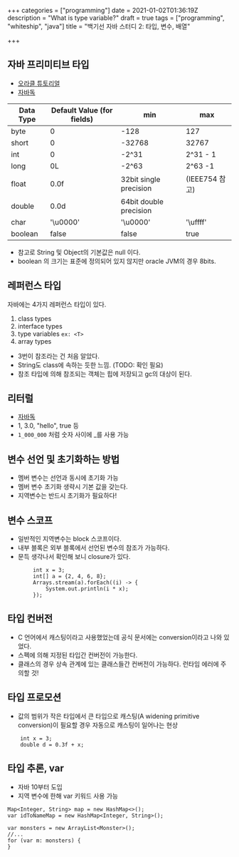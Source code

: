 +++
categories = ["programming"]
date = 2021-01-02T01:36:19Z
description = "What is type variable?"
draft = true
tags = ["programming", "whiteship", "java"]
title = "백기선 자바 스터디 2: 타입, 변수, 배열"

+++
## 자바 프리미티브 타입

- [오라클 튜토리얼](https://docs.oracle.com/javase/tutorial/java/nutsandbolts/datatypes.html)
- [자바독](https://docs.oracle.com/javase/specs/jls/se7/html/jls-4.html)

| Data Type |  Default Value (for fields) | min   | max   |
|-----|---|---|---|
|   byte  | 0  | -128  | 127   |
|  short   | 0  | -32768 | 32767  | 
|   int  | 0  |  -2^31 | 2^31 - 1   |
|long | 0L | -2^63 | 2^63 -1 |
|float| 0.0f | 32bit single precision | (IEEE754 참고)
|double | 0.0d | 64bit double precision
|char | '\u0000' | '\u0000' | '\uffff' |
| boolean | false | false | true |

- 참고로 String 및 Object의 기본값은 null 이다.
- boolean 의 크기는 표준에 정의되어 있지 않지만 oracle JVM의 경우 8bits.

## 레퍼런스 타입

자바에는 4가지 레퍼런스 타입이 있다.

1. class types 
2. interface types
3. type variables `ex: <T>`
4. array types 

- 3번이 참조라는 건 처음 알았다.
- String도 class에 속하는 듯한 느낌. (TODO: 확인 필요)
- 참조 타입에 의해 참조되는 객체는 힙에 저장되고 gc의 대상이 된다.

## 리터럴

- [자바독](https://docs.oracle.com/javase/specs/jls/se7/html/jls-3.html#jls-3.10)
- 1, 3.0, "hello", true 등
- `1_000_000`  처럼 숫자 사이에 _를 사용 가능


## 변수 선언 및 초기화하는 방법

- 멤버 변수는 선언과 동시에 초기화 가능
- 멤버 변수 초기화 생략시 기본 값을 갖는다.
- 지역변수는 반드시 초기화가 필요하다!

## 변수 스코프

- 일반적인 지역변수는 block 스코프이다. 
- 내부 블록은 외부 블록에서 선언된 변수의 참조가 가능하다.
- 문득 생각나서 확인해 보니 closure가 있다.

```
        int x = 3;
        int[] a = {2, 4, 6, 8};
        Arrays.stream(a).forEach((i) -> {
            System.out.println(i * x);
        });
  ```  
  
## 타입 컨버전

- C 언어에서 캐스팅이라고 사용했었는데 공식 문서에는 conversion이라고 나와 있었다. 
- 스펙에 의해 지정된 타입간 컨버전이 가능한다.
- 클래스의 경우 상속 관계에 있는 클래스들간 컨버전이 가능하다. 런타임 에러에 주의할 것!

## 타입 프로모션

- 값의 범위가 작은 타입에서 큰 타입으로 캐스팅(A widening primitive conversion)이 필요할 경우 자동으로 캐스팅이 일어나는 현상

```
    int x = 3;
    double d = 0.3f + x;
```


## 타입 추론, var

- 자바 10부터 도입
- 지역 변수에 한해 var 키워드 사용 가능

```
Map<Integer, String> map = new HashMap<>();
var idToNameMap = new HashMap<Integer, String>();
```

```
var monsters = new ArrayList<Monster>();
//...
for (var m: monsters) {
}
```